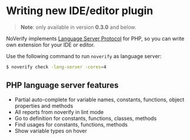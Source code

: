 # Writing new IDE/editor plugin

> **Note**: only available in version **0.3.0** and below.

NoVerify implements [Language Server Protocol](https://langserver.org) for PHP, so you can write own extension for your
IDE or editor.

Use the following command to run `noverify` as language server:

```sh
$ noverify check -lang-server -cores=4
```

## PHP language server features

- Partial auto-complete for variable names, constants, functions, object properties and methods
- All reports from noverify in lint mode
- Go to definition for constants, functions, classes, methods
- Find usages for constants, functions, methods
- Show variable types on hover
